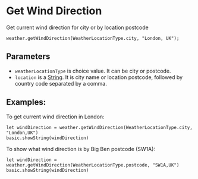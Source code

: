 # Get Wind Direction

Get current wind direction for city or by location postcode

```sig
weather.getWindDirection(WeatherLocationType.city, "London, UK");
```

## Parameters

* `weatherLocationType` is choice value. It can be city or postcode.
* `location` is a [String](/types/string). It is city name or location postcode, followed by country code separated by a comma. 

## Examples:

To get current wind direction in London:

```blocks
let windDirection = weather.getWindDirection(WeatherLocationType.city, "London,UK")
basic.showString(windDirection)
```

To show what wind direction is by Big Ben postcode (SW1A):

```blocks
let windDirection = weather.getWindDirection(WeatherLocationType.postcode, "SW1A,UK")
basic.showString(windDirection)
```
